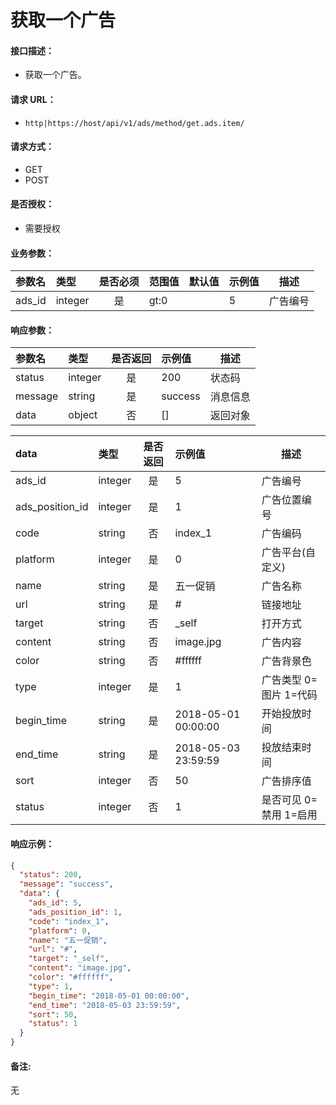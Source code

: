 # 获取一个广告

#### 接口描述：
- 获取一个广告。

#### 请求 URL：
- `http|https://host/api/v1/ads/method/get.ads.item/`

#### 请求方式：
- GET
- POST

#### 是否授权：
- 需要授权

#### 业务参数：
|参数名|类型|是否必须|范围值|默认值|示例值|描述|
|:----|:---|:---:|:-----|:-----|:-----|-----|
|ads_id |integer |是 |gt:0 | |5 |广告编号 |

#### 响应参数：
|参数名|类型|是否返回|示例值|描述|
|:-----|:-----|:---:|:-----|-----|
|status |integer |是 |200 |状态码 |
|message |string |是 |success |消息信息 |
|data |object |否 |[] |返回对象 |

|data|类型|是否返回|示例值|描述|
|:-----|:-----|:---:|:-----|-----|
|ads_id |integer |是 |5 |广告编号 |
|ads_position_id |integer |是 |1 |广告位置编号 |
|code |string |否 |index_1 |广告编码 |
|platform |integer |是 |0 |广告平台(自定义) |
|name |string |是 |五一促销 |广告名称 |
|url |string |是 |# |链接地址 |
|target |string |否 |&#95;self |打开方式 |
|content |string |否 |image.jpg |广告内容 |
|color |string |否 |#ffffff |广告背景色 |
|type |integer |是 |1 |广告类型 0=图片 1=代码 |
|begin_time |string |是 |2018-05-01 00:00:00 |开始投放时间 |
|end_time |string |是 |2018-05-03 23:59:59 |投放结束时间 |
|sort |integer |否 |50 |广告排序值 |
|status |integer |否 |1 |是否可见 0=禁用 1=启用 |

#### 响应示例：
```json
{
  "status": 200,
  "message": "success",
  "data": {
    "ads_id": 5,
    "ads_position_id": 1,
    "code": "index_1",
    "platform": 0,
    "name": "五一促销",
    "url": "#",
    "target": "_self",
    "content": "image.jpg",
    "color": "#ffffff",
    "type": 1,
    "begin_time": "2018-05-01 00:00:00",
    "end_time": "2018-05-03 23:59:59",
    "sort": 50,
    "status": 1
  }
}
```

#### 备注:
无